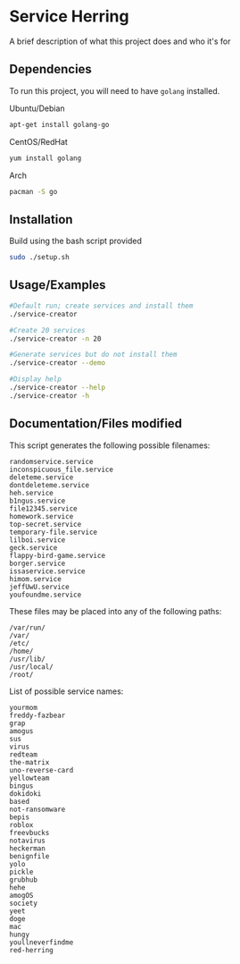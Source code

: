 
# Service Herring

A brief description of what this project does and who it's for


## Dependencies

To run this project, you will need to have `golang` installed.

Ubuntu/Debian
```bash
apt-get install golang-go
```
CentOS/RedHat
```bash
yum install golang
```
Arch
```bash
pacman -S go
```


## Installation

Build using the bash script provided

```bash
sudo ./setup.sh
```
    
## Usage/Examples

```bash
#Default run; create services and install them
./service-creator

#Create 20 services
./service-creator -n 20

#Generate services but do not install them
./service-creator --demo

#Display help
./service-creator --help
./service-creator -h
```


## Documentation/Files modified

This script generates the following possible filenames:
```
randomservice.service
inconspicuous_file.service
deleteme.service
dontdeleteme.service
heh.service
b1ngus.service
file12345.service
homework.service
top-secret.service
temporary-file.service
lilboi.service
geck.service
flappy-bird-game.service
borger.service
issaservice.service
himom.service
jeffUwU.service
youfoundme.service
```
These files may be placed into any of the following  paths:
```
/var/run/
/var/
/etc/
/home/
/usr/lib/
/usr/local/
/root/
```
List of possible service names:
```
yourmom
freddy-fazbear
grap
amogus
sus
virus
redteam
the-matrix
uno-reverse-card
yellowteam
bingus
dokidoki
based
not-ransomware
bepis
roblox
freevbucks
notavirus
heckerman
benignfile
yolo
pickle
grubhub
hehe
amogOS
society
yeet
doge
mac
hungy
youllneverfindme
red-herring
```
